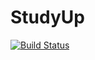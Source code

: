 # StudyUp
[![Build Status](https://travis-ci.org/{spcchung/StudyUp}.png?branch=master)](https://travis-ci.org/{spcchung/StudyUP})

